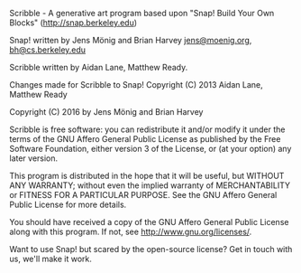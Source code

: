 Scribble - A generative art program based upon "Snap! Build Your Own Blocks" (http://snap.berkeley.edu)

Snap! written by Jens Mönig and Brian Harvey
jens@moenig.org, bh@cs.berkeley.edu

Scribble written by Aidan Lane, Matthew Ready.

Changes made for Scribble to Snap! Copyright (C) 2013 Aidan Lane, Matthew Ready

Copyright (C) 2016 by Jens Mönig and Brian Harvey

Scribble is free software: you can redistribute it and/or modify
it under the terms of the GNU Affero General Public License as
published by the Free Software Foundation, either version 3 of
the License, or (at your option) any later version.

This program is distributed in the hope that it will be useful,
but WITHOUT ANY WARRANTY; without even the implied warranty of
MERCHANTABILITY or FITNESS FOR A PARTICULAR PURPOSE.  See the
GNU Affero General Public License for more details.

You should have received a copy of the GNU Affero General Public License
along with this program.  If not, see <http://www.gnu.org/licenses/>.

Want to use Snap! but scared by the open-source license? Get in touch with us,
we'll make it work.
